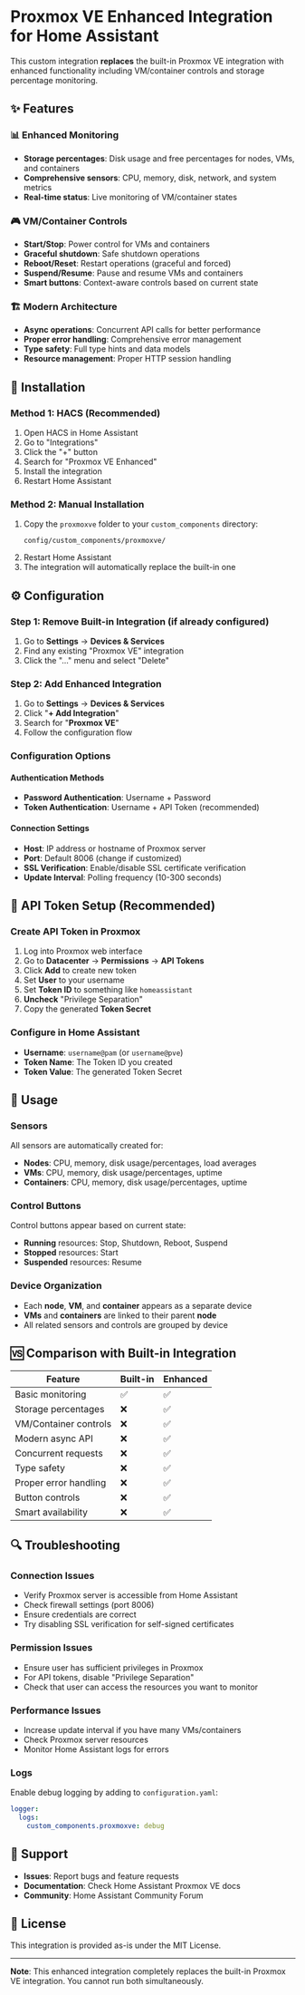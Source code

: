 # Proxmox VE Enhanced Integration for Home Assistant

This custom integration **replaces** the built-in Proxmox VE integration with enhanced functionality including VM/container controls and storage percentage monitoring.

## ✨ Features

### 📊 **Enhanced Monitoring**
- **Storage percentages**: Disk usage and free percentages for nodes, VMs, and containers
- **Comprehensive sensors**: CPU, memory, disk, network, and system metrics
- **Real-time status**: Live monitoring of VM/container states

### 🎮 **VM/Container Controls**
- **Start/Stop**: Power control for VMs and containers
- **Graceful shutdown**: Safe shutdown operations
- **Reboot/Reset**: Restart operations (graceful and forced)
- **Suspend/Resume**: Pause and resume VMs and containers
- **Smart buttons**: Context-aware controls based on current state

### 🏗️ **Modern Architecture**
- **Async operations**: Concurrent API calls for better performance
- **Proper error handling**: Comprehensive error management
- **Type safety**: Full type hints and data models
- **Resource management**: Proper HTTP session handling

## 🚀 Installation

### Method 1: HACS (Recommended)
1. Open HACS in Home Assistant
2. Go to "Integrations"
3. Click the "+" button
4. Search for "Proxmox VE Enhanced"
5. Install the integration
6. Restart Home Assistant

### Method 2: Manual Installation
1. Copy the `proxmoxve` folder to your `custom_components` directory:
   ```
   config/custom_components/proxmoxve/
   ```
2. Restart Home Assistant
3. The integration will automatically replace the built-in one

## ⚙️ Configuration

### Step 1: Remove Built-in Integration (if already configured)
1. Go to **Settings** → **Devices & Services**
2. Find any existing "Proxmox VE" integration
3. Click the "..." menu and select "Delete"

### Step 2: Add Enhanced Integration
1. Go to **Settings** → **Devices & Services**
2. Click "**+ Add Integration**"
3. Search for "**Proxmox VE**"
4. Follow the configuration flow

### Configuration Options

#### Authentication Methods
- **Password Authentication**: Username + Password
- **Token Authentication**: Username + API Token (recommended)

#### Connection Settings
- **Host**: IP address or hostname of Proxmox server
- **Port**: Default 8006 (change if customized)
- **SSL Verification**: Enable/disable SSL certificate verification
- **Update Interval**: Polling frequency (10-300 seconds)

## 🔧 API Token Setup (Recommended)

### Create API Token in Proxmox
1. Log into Proxmox web interface
2. Go to **Datacenter** → **Permissions** → **API Tokens**
3. Click **Add** to create new token
4. Set **User** to your username
5. Set **Token ID** to something like `homeassistant`
6. **Uncheck** "Privilege Separation"
7. Copy the generated **Token Secret**

### Configure in Home Assistant
- **Username**: `username@pam` (or `username@pve`)
- **Token Name**: The Token ID you created
- **Token Value**: The generated Token Secret

## 📱 Usage

### Sensors
All sensors are automatically created for:
- **Nodes**: CPU, memory, disk usage/percentages, load averages
- **VMs**: CPU, memory, disk usage/percentages, uptime
- **Containers**: CPU, memory, disk usage/percentages, uptime

### Control Buttons
Control buttons appear based on current state:
- **Running** resources: Stop, Shutdown, Reboot, Suspend
- **Stopped** resources: Start  
- **Suspended** resources: Resume

### Device Organization
- Each **node**, **VM**, and **container** appears as a separate device
- **VMs** and **containers** are linked to their parent **node**
- All related sensors and controls are grouped by device

## 🆚 Comparison with Built-in Integration

| Feature | Built-in | Enhanced |
|---------|----------|----------|
| Basic monitoring | ✅ | ✅ |
| Storage percentages | ❌ | ✅ |
| VM/Container controls | ❌ | ✅ |
| Modern async API | ❌ | ✅ |
| Concurrent requests | ❌ | ✅ |
| Type safety | ❌ | ✅ |
| Proper error handling | ❌ | ✅ |
| Button controls | ❌ | ✅ |
| Smart availability | ❌ | ✅ |

## 🔍 Troubleshooting

### Connection Issues
- Verify Proxmox server is accessible from Home Assistant
- Check firewall settings (port 8006)
- Ensure credentials are correct
- Try disabling SSL verification for self-signed certificates

### Permission Issues
- Ensure user has sufficient privileges in Proxmox
- For API tokens, disable "Privilege Separation"
- Check that user can access the resources you want to monitor

### Performance Issues
- Increase update interval if you have many VMs/containers
- Check Proxmox server resources
- Monitor Home Assistant logs for errors

### Logs
Enable debug logging by adding to `configuration.yaml`:
```yaml
logger:
  logs:
    custom_components.proxmoxve: debug
```

## 🤝 Support

- **Issues**: Report bugs and feature requests
- **Documentation**: Check Home Assistant Proxmox VE docs
- **Community**: Home Assistant Community Forum

## 📄 License

This integration is provided as-is under the MIT License.

---

**Note**: This enhanced integration completely replaces the built-in Proxmox VE integration. You cannot run both simultaneously.